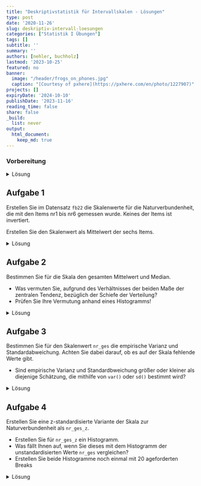 ```yaml
---
title: "Deskriptivstatistik für Intervallskalen - Lösungen" 
type: post
date: '2020-11-26' 
slug: deskriptiv-intervall-loesungen 
categories: ["Statistik I Übungen"] 
tags: [] 
subtitle: ''
summary: '' 
authors: [nehler, buchholz] 
lastmod: '2023-10-25'
featured: no
banner:
  image: "/header/frogs_on_phones.jpg"
  caption: "[Courtesy of pxhere](https://pxhere.com/en/photo/1227907)"
projects: []
expiryDate: '2024-10-10'
publishDate: '2023-11-16'
reading_time: false
share: false
_build:
  list: never
output:
  html_document:
    keep_md: true
---
```



### Vorbereitung

<details><summary>Lösung</summary>

Laden Sie zunächst den Datensatz `fb22` von der pandar-Website. Alternativ können Sie die fertige R-Daten-Datei [<i class="fas fa-download"></i> hier herunterladen](/daten/fb22.rda). Beachten Sie in jedem Fall, dass die [Ergänzungen im Datensatz](/lehre/statistik-i/deskriptiv-intervall/#prep) vorausgesetzt werden. Die Bedeutung der einzelnen Variablen und ihre Antwortkategorien können Sie dem Dokument [Variablenübersicht](/lehre/statistik-i/variablen.pdf) entnehmen.


```r
#### Was bisher geschah: ----

# Daten laden
load(url('https://pandar.netlify.app/daten/fb22.rda'))  

# Nominalskalierte Variablen in Faktoren verwandeln
fb22$geschl_faktor <- factor(fb22$geschl,
                             levels = 1:3,
                             labels = c("weiblich", "männlich", "anderes"))
fb22$fach <- factor(fb22$fach,
                    levels = 1:5,
                    labels = c('Allgemeine', 'Biologische', 'Entwicklung', 'Klinische', 'Diag./Meth.'))
fb22$ziel <- factor(fb22$ziel,
                        levels = 1:4,
                        labels = c("Wirtschaft", "Therapie", "Forschung", "Andere"))
fb22$wohnen <- factor(fb22$wohnen, 
                      levels = 1:4, 
                      labels = c("WG", "bei Eltern", "alleine", "sonstiges"))
```

</details>


## Aufgabe 1

Erstellen Sie im Datensatz `fb22` die Skalenwerte für die Naturverbundenheit, die mit den Items nr1 bis nr6 gemessen wurde. Keines der Items ist invertiert.


Erstellen Sie den Skalenwert als Mittelwert der sechs Items.

<details><summary>Lösung</summary>


```r
# Skalenwert

naturverbundenheit <- fb22[, c('nr1', 'nr2', 'nr3', 'nr4', 'nr5',  'nr6')]
fb22$nr_ges <- rowMeans(naturverbundenheit)
```

Oder in einem Schritt mit der Pipe:


```r
# Skalenwert

fb22$nr_ges <-  fb22[, c('nr1', 'nr2', 'nr3', 'nr4', 'nr5',  'nr6')] |> rowMeans()
```

</details>


## Aufgabe 2

Bestimmen Sie für die Skala den gesamten Mittelwert und Median.

* Was vermuten Sie, aufgrund des Verhältnisses der beiden Maße der zentralen Tendenz, bezüglich der Schiefe der Verteilung?
* Prüfen Sie Ihre Vermutung anhand eines Histogramms!


<details><summary>Lösung</summary>


```r
# Median und Mittelwert
median(fb22$nr_ges, na.rm = TRUE)
```

```
## [1] 3.333333
```

```r
mean(fb22$nr_ges, na.rm = TRUE)
```

```
## [1] 3.254777
```

Der Median ist (geringfügig) größer als der Mittelwert, was auf eine (leicht) linksschiefe bzw. rechtssteile Verteilung schließen lässt.

**Prüfen der Vermutung anhand eines Histogramms!**


```r
hist(fb22$nr_ges) # Histogramm
```

![](/lehre/statistik-i/deskriptiv-intervall-loesungen_files/figure-html/unnamed-chunk-5-1.png)<!-- -->

Die Verteilung ist tatsächlich (leicht) linksschief bzw. rechtssteil.

</details>


## Aufgabe 3

Bestimmen Sie für den Skalenwert `nr_ges` die empirische Varianz und Standardabweichung. Achten Sie dabei darauf, ob es auf der Skala fehlende Werte gibt.

* Sind empirische Varianz und Standardbweichung größer oder kleiner als diejenige Schätzung, die mithilfe von `var()` oder `sd()` bestimmt wird? 

<details><summary>Lösung</summary>

**Erinnerung:**

* Empirische Varianz: $s^2_{X} = \frac{\sum_{m=1}^n (x_m - \bar{x})^2}{n}$  
* Schätzer der Populationsvarianz: $\hat{\sigma}^2_{X} = \frac{\sum_{m=1}^n (x_m - \bar{x})^2}{n - 1}$  

Zur Berechnung der Varianz gemäß Formel benötigen wir $n$. Wir könnten mit `nrow(fb22)` die Länge des Datensatzes für `n` heranziehen. Dies ist jedoch nur dann sinnvoll, wenn auf der Variable `nr_ges` keine fehlenden Werte vorhanden sind!


```r
is.na(fb22$nr_ges) |> sum()
```

```
## [1] 2
```

Hier gibt es tatäschlich wieder zwei fehlenden Werte. Im Tutorial haben wir aber bereits gelernt, dass man mit `length(na.omit(fb22$nr_ges))` die Anzahl an Personen bestimmen kann, die auf der Skala einen Wert haben.


```r
# empirische Varianz
# per Hand
sum((fb22$nr_ges - mean(fb22$nr_ges, na.rm = T))^2, na.rm = T) / (length(na.omit(fb22$nr_ges)))
```

```
## [1] 0.6597879
```

```r
# durch Umrechnung 
var(fb22$nr_ges, na.rm = T) * (length(na.omit(fb22$nr_ges))-1) / length(na.omit(fb22$nr_ges))
```

```
## [1] 0.6597879
```

```r
# Populationsschätzer
var(fb22$nr_ges, na.rm = T)
```

```
## [1] 0.6640173
```

Die empirische Varianz ist kleiner als der Populationsschätzer.

Nun fehlt noch die Betrachtung der Standardabweichung. Als einfachste Möglichkeit für die Berechnung der empirischen Standardabweichung haben wir gelernt, dass man die Wurzel aus der empirischen Varianz ziehen kann.


```r
# empirische Standardabweichung
(sum((fb22$nr_ges - mean(fb22$nr_ges, na.rm = T))^2, na.rm = T) / length(na.omit(fb22$nr_ges))) |> sqrt()
```

```
## [1] 0.8122733
```

```r
# Populationsschätzer
sd(fb22$nr_ges, na.rm = T)
```

```
## [1] 0.8148726
```

Auch hier ist der empirische Wert kleiner als der Schätzer.

</details>


## Aufgabe 4

Erstellen Sie eine z-standardisierte Variante der Skala zur Naturverbundenheit als `nr_ges_z`.

* Erstellen Sie für `nr_ges_z` ein Histogramm.
* Was fällt Ihnen auf, wenn Sie dieses mit dem Histogramm der unstandardisierten Werte `nr_ges` vergleichen?
* Erstellen Sie beide Histogramme noch einmal mit 20 ageforderten Breaks


<details><summary>Lösung</summary>

Um die Vergleichbarkeit zu erhöhen, wird im folgenden Code ein kleiner Trick angewendet. Die beiden Histogramme sollten am besten gleichzeitig unter **Plots** angezeigt werden. Durch die verwendete Funktion `par()` kann man verschiedene Plots gemeinsam in einem Fenster zeichnen. Das Argument bestimmt dabei, dass es eine Zeile und zwei Spalten für die Plots gibt.


```r
par(mfrow=c(1,2))

# z-Standardisierung
fb22$nr_ges_z <- scale(fb22$nr_ges)

# Histogramme
hist(fb22$nr_ges_z)
hist(fb22$nr_ges)
```

![](/lehre/statistik-i/deskriptiv-intervall-loesungen_files/figure-html/unnamed-chunk-9-1.png)<!-- -->

Beim Vergleich der beiden Histogrammen fällt auf, dass sich - aufgrund der R-Voreinstellungen - das Erscheinungsbild fälschlicherweise unterscheidet - eigentlich sollte sich durch die z-Transformation nur Skalierung der x-Achsen-Variable verändern. Tatsächlich aber bestimmt R hier eine unterschiedliche Anzahl von Kategorien. Wir erhalten eine konstantere Darstellung durch das `breaks`-Argument:


```r
# Histogramme mit jeweils 20 Breaks
par(mfrow=c(1,2))
hist(fb22$nr_ges_z, breaks = 20)
hist(fb22$nr_ges, breaks = 20)
```

![](/lehre/statistik-i/deskriptiv-intervall-loesungen_files/figure-html/unnamed-chunk-10-1.png)<!-- -->

Die Verteilungen sehen nun tatächlich (fast) gleich aus. Da die Breaks ein weicher Befehl sind, ist die komplette Gleichheit aber dennoch nicht gegeben.

</details>
